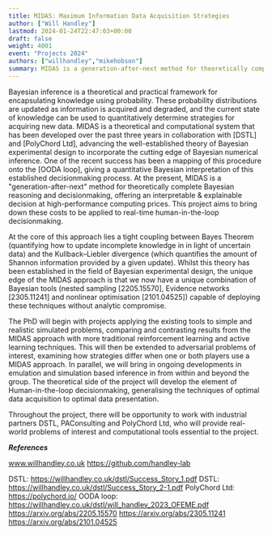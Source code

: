 ```yaml
---
title: MIDAS: Maximum Information Data Acquisition Strategies
author: ["Will Handley"]
lastmod: 2024-01-24T22:47:03+00:00
draft: false
weight: 4001
event: "Projects 2024"
authors: ["willhandley","mikehobson"]
summary: MIDAS is a generation-after-next method for theoretically complete Bayesian reasoning and decisionmaking, offering an interpretable & explainable decision at high-performance computing prices. This project aims to bring down these costs to be applied to real-time human-in-the-loop decisionmaking, working with industrial partners PolyChord Ltd and DSTL.
---
```


Bayesian inference is a theoretical and practical framework for encapsulating knowledge using probability. These probability distributions are updated as information is acquired and degraded, and the current state of knowledge can be used to quantitatively determine strategies for acquiring new data. MIDAS is a theoretical and computational system that has been developed over the past three years in collaboration with [DSTL] and [PolyChord Ltd], advancing the well-established theory of Bayesian experimental design to incorporate the cutting edge of Bayesian numerical inference. One of the recent success has been a mapping of this procedure onto the [OODA loop], giving a quantitative Bayesian interpretation of this established decisionmaking process.  At the present, MIDAS is a "generation-after-next" method for theoretically complete Bayesian reasoning and decisionmaking, offering an interpretable & explainable decision at high-performance computing prices. This project aims to bring down these costs to be applied to real-time human-in-the-loop decisionmaking.

At the core of this approach lies a tight coupling between Bayes Theorem (quantifying how to update incomplete knowledge in in light of uncertain data) and the Kullback–Liebler divergence (which quantifies the amount of Shannon information provided by a given update). Whilst this theory has been established in the field of Bayesian experimental design, the unique edge of the MIDAS approach is that we now have a unique combination of Bayesian tools (nested sampling [2205.15570], Evidence networks [2305.11241] and nonlinear optimisation [2101.04525]) capable of deploying these techniques without analytic compromise.

The PhD will begin with projects applying the existing tools to simple and realistic simulated problems, comparing and contrasting results from the MIDAS approach with more traditional reinforcement learning and active learning techniques. This will then be extended to adversarial problems of interest, examining how strategies differ when one or both players use a MIDAS approach. In parallel, we will bring in ongoing developments in emulation and simulation based inference in from within and beyond the group. The theoretical side of the project will develop the element of Human-in-the-loop decisionmaking, generalising the techniques of optimal data acquisition to optimal data presentation.

Throughout the project, there will be opportunity to work with industrial partners DSTL, PAConsulting and PolyChord Ltd, who will provide real-world problems of interest and computational tools essential to the project.

***References***

www.willhandley.co.uk
https://github.com/handley-lab

DSTL: https://willhandley.co.uk/dstl/Success_Story_1.pdf
DSTL: https://willhandley.co.uk/dstl/Success_Story_2-1.pdf
PolyChord Ltd: https://polychord.io/
OODA loop: https://willhandley.co.uk/dstl/will_handley_2023_OFEME.pdf
https://arxiv.org/abs/2205.15570
https://arxiv.org/abs/2305.11241
https://arxiv.org/abs/2101.04525